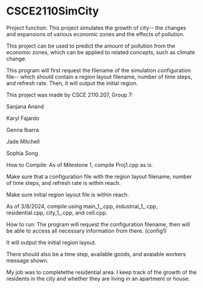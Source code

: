 # CSCE2110SimCity
Project function:
This project simulates the growth of city-- the changes and expansions of various economic zones and the effects of pollution.

This project can be used to predict the amount of pollution from the economic zones, which can be applied to related concepts, such as climate change.

This program will first request the filename of the simulation configuration file-- which should contain a region layout filename, number of time steps, and refresh rate. Then, it will output the initial region.

This project was made by CSCE 2110.207, Group 7:

Sanjana Anand

Karyl Fajardo

Genna Ibarra

Jade Mitchell

Sophia Song

How to Compile:
As  of Milestone 1, compile Proj1.cpp as is.

Make sure that a configuration file with the region layout filename, number of time steps, and refresh rate is within reach.

Make sure initial region layout file is within reach.

As of 3/8/2024, compile using main_1_.cpp, industrial_1_.cpp, residential.cpp, city_1_.cpp, and cell.cpp.



How to run:
The program will request the configuration filename, then will be able to access all necessary information from there. (config1)

It will output the initial region layout.

There should also be a time step, available goods, and avaiable workers message shown.


My job was to completethe residential area. I keep track of the growth of the residents in the city and whether they are living in an apartment or house.
